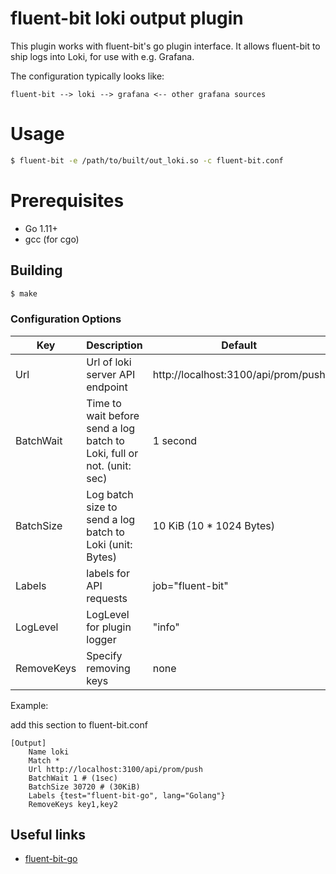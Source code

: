 # fluent-bit loki output plugin

This plugin works with fluent-bit's go plugin interface.
It allows fluent-bit to ship logs into Loki, for use with e.g. Grafana.

The configuration typically looks like:

```graphviz
fluent-bit --> loki --> grafana <-- other grafana sources
```

# Usage

```bash
$ fluent-bit -e /path/to/built/out_loki.so -c fluent-bit.conf
```

# Prerequisites

* Go 1.11+
* gcc (for cgo)

## Building

```bash
$ make
```

### Configuration Options

| Key           | Description                                   | Default                             |
| --------------|-----------------------------------------------|-------------------------------------|
| Url           | Url of loki server API endpoint               | http://localhost:3100/api/prom/push |
| BatchWait     | Time to wait before send a log batch to Loki, full or not. (unit: sec) | 1 second   |
| BatchSize     | Log batch size to send a log batch to Loki (unit: Bytes)    | 10 KiB (10 * 1024 Bytes) |
| Labels        | labels for API requests                       | job="fluent-bit"                    |
| LogLevel      | LogLevel for plugin logger                    | "info"                              |
| RemoveKeys    | Specify removing keys                         | none                                |

Example:

add this section to fluent-bit.conf

```properties
[Output]
    Name loki
    Match *
    Url http://localhost:3100/api/prom/push
    BatchWait 1 # (1sec)
    BatchSize 30720 # (30KiB)
    Labels {test="fluent-bit-go", lang="Golang"}
    RemoveKeys key1,key2
```

## Useful links

* [fluent-bit-go](https://github.com/fluent/fluent-bit-go)

